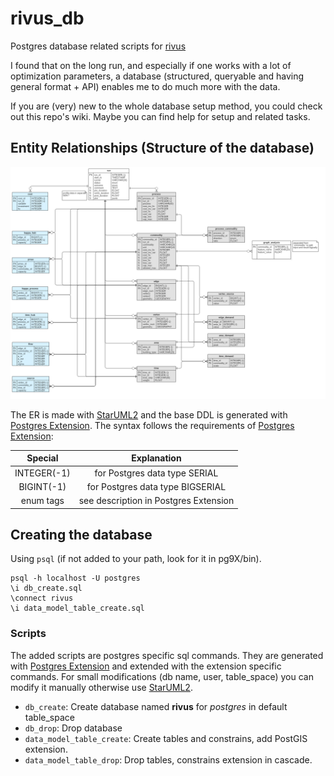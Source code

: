 # rivus_db
Postgres database related scripts for [rivus](https://github.com/tum-ens/rivus)

I found that on the long run, and especially if one works with a lot of optimization parameters,
a database (structured, queryable and having general format + API) enables me to do much more with the data.

If you are (very) new to the whole database setup method, you could check out this repo's wiki.
Maybe you can find help for setup and related tasks.

## Entity Relationships (Structure of the database)

![](img/RivusDB.png)

The ER is made with [StarUML2](http://staruml.io/) and the base DDL is generated with [Postgres Extension](https://github.com/adrianandrei-ca/staruml-postgresql).
The syntax follows the requirements of [Postgres Extension](https://github.com/adrianandrei-ca/staruml-postgresql):

Special     | Explanation
:------:    | :----------:
INTEGER(-1) | for Postgres data type SERIAL
BIGINT(-1)  | for Postgres data type BIGSERIAL
enum tags   | see description in Postgres Extension


## Creating the database

Using `psql` (if not added to your path, look for it in pg9X/bin).
```
psql -h localhost -U postgres
\i db_create.sql
\connect rivus
\i data_model_table_create.sql
```

### Scripts

The added scripts are postgres specific sql commands. They are generated with [Postgres Extension](https://github.com/adrianandrei-ca/staruml-postgresql) and extended with the extension specific commands.
For small modifications (db name, user, table_space) you can modify it manually otherwise use [StarUML2](http://staruml.io/).

+ `db_create`: Create database named **rivus** for *postgres* in default table_space
+ `db_drop`: Drop database
+ `data_model_table_create`: Create tables and constrains, add PostGIS extension.
+ `data_model_table_drop`: Drop tables, constrains extension in cascade.